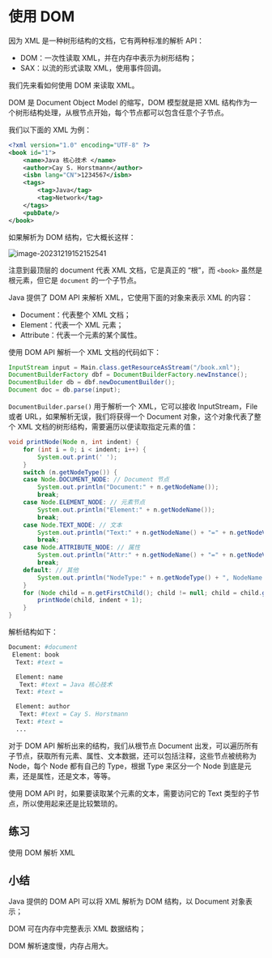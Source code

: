 # **使用 DOM**

因为 XML 是一种树形结构的文档，它有两种标准的解析 API：

- DOM：一次性读取 XML，并在内存中表示为树形结构；
- SAX：以流的形式读取 XML，使用事件回调。

我们先来看如何使用 DOM 来读取 XML。

DOM 是 Document Object Model 的缩写，DOM 模型就是把 XML 结构作为一个树形结构处理，从根节点开始，每个节点都可以包含任意个子节点。

我们以下面的 XML 为例：

```xml
<?xml version="1.0" encoding="UTF-8" ?>
<book id="1">
    <name>Java 核心技术 </name>
    <author>Cay S. Horstmann</author>
    <isbn lang="CN">1234567</isbn>
    <tags>
        <tag>Java</tag>
        <tag>Network</tag>
    </tags>
    <pubDate/>
</book>
```

如果解析为 DOM 结构，它大概长这样：

![image-20231219152152541](./assets/image-20231219152152541.png)

注意到最顶层的 document 代表 XML 文档，它是真正的 “根”，而 `<book>` 虽然是根元素，但它是 `document` 的一个子节点。

Java 提供了 DOM API 来解析 XML，它使用下面的对象来表示 XML 的内容：

- Document：代表整个 XML 文档；
- Element：代表一个 XML 元素；
- Attribute：代表一个元素的某个属性。

使用 DOM API 解析一个 XML 文档的代码如下：

```java
InputStream input = Main.class.getResourceAsStream("/book.xml");
DocumentBuilderFactory dbf = DocumentBuilderFactory.newInstance();
DocumentBuilder db = dbf.newDocumentBuilder();
Document doc = db.parse(input);
```

`DocumentBuilder.parse()` 用于解析一个 XML，它可以接收 InputStream，File 或者 URL，如果解析无误，我们将获得一个 Document 对象，这个对象代表了整个 XML 文档的树形结构，需要遍历以便读取指定元素的值：

```java
void printNode(Node n, int indent) {
    for (int i = 0; i < indent; i++) {
        System.out.print(' ');
    }
    switch (n.getNodeType()) {
    case Node.DOCUMENT_NODE: // Document 节点
        System.out.println("Document:" + n.getNodeName());
        break;
    case Node.ELEMENT_NODE: // 元素节点
        System.out.println("Element:" + n.getNodeName());
        break;
    case Node.TEXT_NODE: // 文本
        System.out.println("Text:" + n.getNodeName() + "=" + n.getNodeValue());
        break;
    case Node.ATTRIBUTE_NODE: // 属性
        System.out.println("Attr:" + n.getNodeName() + "=" + n.getNodeValue());
        break;
    default: // 其他
        System.out.println("NodeType:" + n.getNodeType() + ", NodeName:" + n.getNodeName());
    }
    for (Node child = n.getFirstChild(); child != null; child = child.getNextSibling()) {
        printNode(child, indent + 1);
    }
}
```

解析结构如下：

```bash
Document: #document
 Element: book
  Text: #text =

  Element: name
   Text: #text = Java 核心技术
  Text: #text =

  Element: author
   Text: #text = Cay S. Horstmann
  Text: #text =
  ...
```

对于 DOM API 解析出来的结构，我们从根节点 Document 出发，可以遍历所有子节点，获取所有元素、属性、文本数据，还可以包括注释，这些节点被统称为 Node，每个 Node 都有自己的 Type，根据 Type 来区分一个 Node 到底是元素，还是属性，还是文本，等等。

使用 DOM API 时，如果要读取某个元素的文本，需要访问它的 Text 类型的子节点，所以使用起来还是比较繁琐的。

## 练习

使用 DOM 解析 XML

## 小结

Java 提供的 DOM API 可以将 XML 解析为 DOM 结构，以 Document 对象表示；

DOM 可在内存中完整表示 XML 数据结构；

DOM 解析速度慢，内存占用大。


